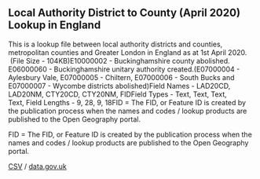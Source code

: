 ## Local Authority District to County (April 2020) Lookup in England

This is a lookup file between local authority districts and counties, metropolitan counties and Greater London in England as at 1st April 2020.  (File Size - 104KB)E10000002 - Buckinghamshire county abolished.  E06000060 - Buckinghamshire unitary authority created.(E07000004 - Aylesbury Vale, E07000005 - Chiltern, E07000006 - South Bucks and E07000007 - Wycombe districts abolished)Field Names - LAD20CD, LAD20NM, CTY20CD, CTY20NM, FIDField Types - Text, Text, Text, Text, Field Lengths - 9, 28, 9, 18FID = The FID, or Feature ID is created by the publication process when the names and codes / lookup products are published to the Open Geography portal. 

FID = The FID, or Feature ID is created by the publication process when the names and codes / lookup products are published to the Open Geography portal. 

[CSV](../csv/030.csv) / [data.gov.uk](https://data.gov.uk/dataset/7f1e8c5a-7e8c-4b88-bec2-d070b8b7bdf7/local-authority-district-to-county-april-2020-lookup-in-england)

